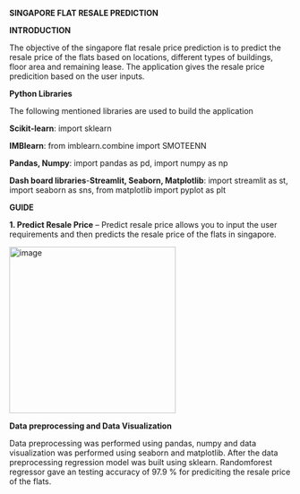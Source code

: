 **SINGAPORE FLAT RESALE PREDICTION**

**INTRODUCTION**

The objective of the singapore flat resale price prediction is to predict the resale price of the flats based on locations, different types of buildings, floor area and remaining lease. The application gives the resale price predicition based on the user inputs.

**Python Libraries**

The following mentioned libraries are used to build the application

**Scikit-learn**: import sklearn

**IMBlearn**: from imblearn.combine import SMOTEENN

**Pandas, Numpy**:	import pandas as pd, import numpy as np

**Dash board libraries**-**Streamlit, Seaborn, Matplotlib**:	import streamlit as st, import seaborn as sns, from matplotlib import pyplot as plt

**GUIDE** 

**1.	Predict Resale Price** – Predict resale price allows you to input the user requirements and then predicts the resale price of the flats in singapore.

<img width="297" alt="image" src="https://github.com/user-attachments/assets/958a68dd-058c-4ba4-90bf-8b9e34417d36">

**Data preprocessing and Data Visualization**

Data preprocessing was performed using pandas, numpy and data visualization was performed using seaborn and matplotlib. After the data preprocessing regression model
was built using sklearn. Randomforest regressor gave an testing accuracy of 97.9 % for prediciting the resale price of the flats.

